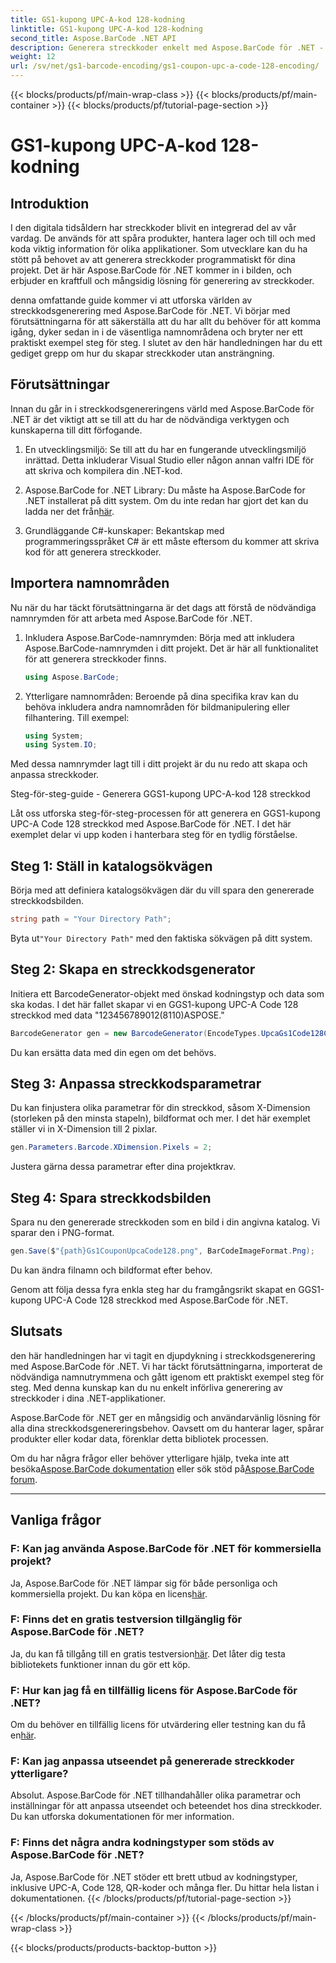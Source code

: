 ```yaml
---
title: GS1-kupong UPC-A-kod 128-kodning
linktitle: GS1-kupong UPC-A-kod 128-kodning
second_title: Aspose.BarCode .NET API
description: Generera streckkoder enkelt med Aspose.BarCode för .NET - Din omfattande lösning för streckkodsgenerering. Kom igång idag!
weight: 12
url: /sv/net/gs1-barcode-encoding/gs1-coupon-upc-a-code-128-encoding/
---
```


{{< blocks/products/pf/main-wrap-class >}}
{{< blocks/products/pf/main-container >}}
{{< blocks/products/pf/tutorial-page-section >}}

# GS1-kupong UPC-A-kod 128-kodning


## Introduktion

I den digitala tidsåldern har streckkoder blivit en integrerad del av vår vardag. De används för att spåra produkter, hantera lager och till och med koda viktig information för olika applikationer. Som utvecklare kan du ha stött på behovet av att generera streckkoder programmatiskt för dina projekt. Det är här Aspose.BarCode för .NET kommer in i bilden, och erbjuder en kraftfull och mångsidig lösning för generering av streckkoder.

denna omfattande guide kommer vi att utforska världen av streckkodsgenerering med Aspose.BarCode för .NET. Vi börjar med förutsättningarna för att säkerställa att du har allt du behöver för att komma igång, dyker sedan in i de väsentliga namnområdena och bryter ner ett praktiskt exempel steg för steg. I slutet av den här handledningen har du ett gediget grepp om hur du skapar streckkoder utan ansträngning.

## Förutsättningar

Innan du går in i streckkodsgenereringens värld med Aspose.BarCode för .NET är det viktigt att se till att du har de nödvändiga verktygen och kunskaperna till ditt förfogande.

1. En utvecklingsmiljö: Se till att du har en fungerande utvecklingsmiljö inrättad. Detta inkluderar Visual Studio eller någon annan valfri IDE för att skriva och kompilera din .NET-kod.

2.  Aspose.BarCode for .NET Library: Du måste ha Aspose.BarCode for .NET installerat på ditt system. Om du inte redan har gjort det kan du ladda ner det från[här](https://releases.aspose.com/barcode/net/).

3. Grundläggande C#-kunskaper: Bekantskap med programmeringsspråket C# är ett måste eftersom du kommer att skriva kod för att generera streckkoder.

## Importera namnområden

Nu när du har täckt förutsättningarna är det dags att förstå de nödvändiga namnrymden för att arbeta med Aspose.BarCode för .NET.

1. Inkludera Aspose.BarCode-namnrymden: Börja med att inkludera Aspose.BarCode-namnrymden i ditt projekt. Det är här all funktionalitet för att generera streckkoder finns.

   ```csharp
   using Aspose.BarCode;
   ```

2. Ytterligare namnområden: Beroende på dina specifika krav kan du behöva inkludera andra namnområden för bildmanipulering eller filhantering. Till exempel:

   ```csharp
   using System;
   using System.IO;
   ```

Med dessa namnrymder lagt till i ditt projekt är du nu redo att skapa och anpassa streckkoder.

Steg-för-steg-guide - Generera GGS1-kupong UPC-A-kod 128 streckkod

Låt oss utforska steg-för-steg-processen för att generera en GGS1-kupong UPC-A Code 128 streckkod med Aspose.BarCode för .NET. I det här exemplet delar vi upp koden i hanterbara steg för en tydlig förståelse.

## Steg 1: Ställ in katalogsökvägen

Börja med att definiera katalogsökvägen där du vill spara den genererade streckkodsbilden.

```csharp
string path = "Your Directory Path";
```

 Byta ut`"Your Directory Path"` med den faktiska sökvägen på ditt system.

## Steg 2: Skapa en streckkodsgenerator

Initiera ett BarcodeGenerator-objekt med önskad kodningstyp och data som ska kodas. I det här fallet skapar vi en GGS1-kupong UPC-A Code 128 streckkod med data "123456789012(8110)ASPOSE."

```csharp
BarcodeGenerator gen = new BarcodeGenerator(EncodeTypes.UpcaGs1Code128Coupon, "123456789012(8110)ASPOSE");
```

Du kan ersätta data med din egen om det behövs.

## Steg 3: Anpassa streckkodsparametrar

Du kan finjustera olika parametrar för din streckkod, såsom X-Dimension (storleken på den minsta stapeln), bildformat och mer. I det här exemplet ställer vi in X-Dimension till 2 pixlar.

```csharp
gen.Parameters.Barcode.XDimension.Pixels = 2;
```

Justera gärna dessa parametrar efter dina projektkrav.

## Steg 4: Spara streckkodsbilden

Spara nu den genererade streckkoden som en bild i din angivna katalog. Vi sparar den i PNG-format.

```csharp
gen.Save($"{path}Gs1CouponUpcaCode128.png", BarCodeImageFormat.Png);
```

Du kan ändra filnamn och bildformat efter behov.

Genom att följa dessa fyra enkla steg har du framgångsrikt skapat en GGS1-kupong UPC-A Code 128 streckkod med Aspose.BarCode för .NET.

## Slutsats

den här handledningen har vi tagit en djupdykning i streckkodsgenerering med Aspose.BarCode för .NET. Vi har täckt förutsättningarna, importerat de nödvändiga namnutrymmena och gått igenom ett praktiskt exempel steg för steg. Med denna kunskap kan du nu enkelt införliva generering av streckkoder i dina .NET-applikationer.

Aspose.BarCode för .NET ger en mångsidig och användarvänlig lösning för alla dina streckkodsgenereringsbehov. Oavsett om du hanterar lager, spårar produkter eller kodar data, förenklar detta bibliotek processen.

 Om du har några frågor eller behöver ytterligare hjälp, tveka inte att besöka[Aspose.BarCode dokumentation](https://reference.aspose.com/barcode/net/) eller sök stöd på[Aspose.BarCode forum](https://forum.aspose.com/c/barcode/13).

---

## Vanliga frågor

### F: Kan jag använda Aspose.BarCode för .NET för kommersiella projekt?
 Ja, Aspose.BarCode för .NET lämpar sig för både personliga och kommersiella projekt. Du kan köpa en licens[här](https://purchase.aspose.com/buy).

### F: Finns det en gratis testversion tillgänglig för Aspose.BarCode för .NET?
Ja, du kan få tillgång till en gratis testversion[här](https://releases.aspose.com/). Det låter dig testa bibliotekets funktioner innan du gör ett köp.

### F: Hur kan jag få en tillfällig licens för Aspose.BarCode för .NET?
 Om du behöver en tillfällig licens för utvärdering eller testning kan du få en[här](https://purchase.aspose.com/temporary-license/).

### F: Kan jag anpassa utseendet på genererade streckkoder ytterligare?
Absolut. Aspose.BarCode för .NET tillhandahåller olika parametrar och inställningar för att anpassa utseendet och beteendet hos dina streckkoder. Du kan utforska dokumentationen för mer information.

### F: Finns det några andra kodningstyper som stöds av Aspose.BarCode för .NET?
Ja, Aspose.BarCode för .NET stöder ett brett utbud av kodningstyper, inklusive UPC-A, Code 128, QR-koder och många fler. Du hittar hela listan i dokumentationen.
{{< /blocks/products/pf/tutorial-page-section >}}

{{< /blocks/products/pf/main-container >}}
{{< /blocks/products/pf/main-wrap-class >}}

{{< blocks/products/products-backtop-button >}}
